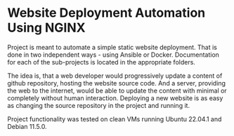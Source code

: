 # Website Deployment Automation Using NGINX
Project is meant to automate a simple static website deployment. That is done in two independent ways - using Ansible or Docker. Documentation for each of the sub-projects is located in the appropriate folders.

The idea is, that a web developer would progressively update a content of github repository, hosting the website source code. And a server, providing the web to the internet, would be able to update the content with minimal or completely without human interaction. Deploying a new website is as easy as changing the source repository in the project and running it.

Project functionality was tested on clean VMs running Ubuntu 22.04.1 and Debian 11.5.0.
